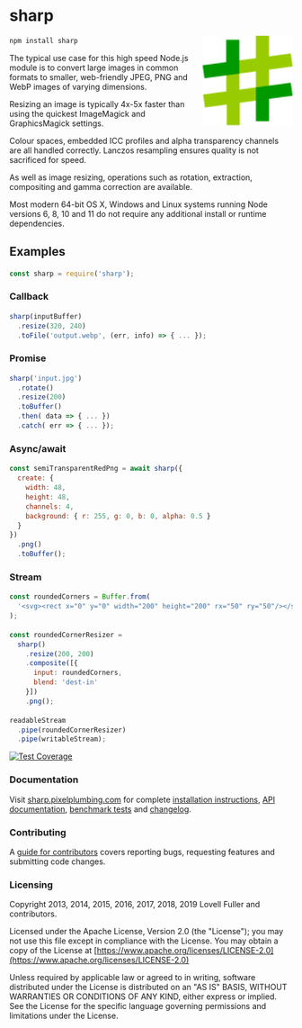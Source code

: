 # sharp

<img src="https://raw.githubusercontent.com/lovell/sharp/master/docs/image/sharp-logo.svg?sanitize=true" width="160" height="160" alt="sharp logo" align="right">

```sh
npm install sharp
```

The typical use case for this high speed Node.js module
is to convert large images in common formats to
smaller, web-friendly JPEG, PNG and WebP images of varying dimensions.

Resizing an image is typically 4x-5x faster than using the
quickest ImageMagick and GraphicsMagick settings.

Colour spaces, embedded ICC profiles and alpha transparency channels are all handled correctly.
Lanczos resampling ensures quality is not sacrificed for speed.

As well as image resizing, operations such as
rotation, extraction, compositing and gamma correction are available.

Most modern 64-bit OS X, Windows and Linux systems running
Node versions 6, 8, 10 and 11
do not require any additional install or runtime dependencies.

## Examples

```javascript
const sharp = require('sharp');
```

### Callback

```javascript
sharp(inputBuffer)
  .resize(320, 240)
  .toFile('output.webp', (err, info) => { ... });
```

### Promise

```javascript
sharp('input.jpg')
  .rotate()
  .resize(200)
  .toBuffer()
  .then( data => { ... })
  .catch( err => { ... });
```

### Async/await

```javascript
const semiTransparentRedPng = await sharp({
  create: {
    width: 48,
    height: 48,
    channels: 4,
    background: { r: 255, g: 0, b: 0, alpha: 0.5 }
  }
})
  .png()
  .toBuffer();
```

### Stream

```javascript
const roundedCorners = Buffer.from(
  '<svg><rect x="0" y="0" width="200" height="200" rx="50" ry="50"/></svg>'
);

const roundedCornerResizer =
  sharp()
    .resize(200, 200)
    .composite([{
      input: roundedCorners,
      blend: 'dest-in'
    }])
    .png();

readableStream
  .pipe(roundedCornerResizer)
  .pipe(writableStream);
```

[![Test Coverage](https://coveralls.io/repos/lovell/sharp/badge.svg?branch=master)](https://coveralls.io/r/lovell/sharp?branch=master)

### Documentation

Visit [sharp.pixelplumbing.com](https://sharp.pixelplumbing.com/) for complete
[installation instructions](https://sharp.pixelplumbing.com/page/install),
[API documentation](https://sharp.pixelplumbing.com/page/api),
[benchmark tests](https://sharp.pixelplumbing.com/page/performance) and
[changelog](https://sharp.pixelplumbing.com/page/changelog).

### Contributing

A [guide for contributors](https://github.com/lovell/sharp/blob/master/.github/CONTRIBUTING.md)
covers reporting bugs, requesting features and submitting code changes.

### Licensing

Copyright 2013, 2014, 2015, 2016, 2017, 2018, 2019 Lovell Fuller and contributors.

Licensed under the Apache License, Version 2.0 (the "License");
you may not use this file except in compliance with the License.
You may obtain a copy of the License at
[https://www.apache.org/licenses/LICENSE-2.0](https://www.apache.org/licenses/LICENSE-2.0)

Unless required by applicable law or agreed to in writing, software
distributed under the License is distributed on an "AS IS" BASIS,
WITHOUT WARRANTIES OR CONDITIONS OF ANY KIND, either express or implied.
See the License for the specific language governing permissions and
limitations under the License.
